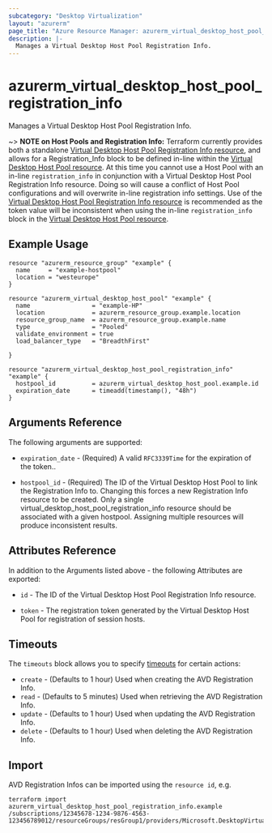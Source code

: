 ```yaml
---
subcategory: "Desktop Virtualization"
layout: "azurerm"
page_title: "Azure Resource Manager: azurerm_virtual_desktop_host_pool_registration_info"
description: |-
  Manages a Virtual Desktop Host Pool Registration Info.
---
```


# azurerm_virtual_desktop_host_pool_registration_info

Manages a Virtual Desktop Host Pool Registration Info.

~> **NOTE on Host Pools and Registration Info:** Terraform currently provides both a standalone [Virtual Desktop Host Pool Registration Info resource](virtual_desktop_host_pool_registration_info.html), and allows for a Registration_Info block to be defined in-line within the [Virtual Desktop Host Pool resource](virtual_desktop_host_pool.html).
At this time you cannot use a Host Pool with an in-line `registration_info` in conjunction with a Virtual Desktop Host Pool Registration Info resource. Doing so will cause a conflict of Host Pool configurations and will overwrite in-line registration info settings. 
Use of the [Virtual Desktop Host Pool Registration Info resource](virtual_desktop_host_pool_registration_info.html) is recommended as the token value will be inconsistent when using the in-line `registration_info` block in the [Virtual Desktop Host Pool resource](virtual_desktop_host_pool.html).

## Example Usage

```hcl
resource "azurerm_resource_group" "example" {
  name     = "example-hostpool"
  location = "westeurope"
}

resource "azurerm_virtual_desktop_host_pool" "example" {
  name                 = "example-HP"
  location             = azurerm_resource_group.example.location
  resource_group_name  = azurerm_resource_group.example.name
  type                 = "Pooled"
  validate_environment = true
  load_balancer_type   = "BreadthFirst"

}

resource "azurerm_virtual_desktop_host_pool_registration_info" "example" {
  hostpool_id		   = azurerm_virtual_desktop_host_pool.example.id
  expiration_date	   = timeadd(timestamp(), "48h")
}
```

## Arguments Reference

The following arguments are supported:

* `expiration_date` - (Required) A valid `RFC3339Time` for the expiration of the token..

* `hostpool_id` - (Required) The ID of the Virtual Desktop Host Pool to link the Registration Info to. Changing this forces a new Registration Info resource to be created. Only a single virtual_desktop_host_pool_registration_info resource should be associated with a given hostpool. Assigning multiple resources will produce inconsistent results. 

## Attributes Reference

In addition to the Arguments listed above - the following Attributes are exported: 

* `id` - The ID of the Virtual Desktop Host Pool Registration Info resource.

* `token` - The registration token generated by the Virtual Desktop Host Pool for registration of session hosts.

## Timeouts

The `timeouts` block allows you to specify [timeouts](https://www.terraform.io/docs/configuration/resources.html#timeouts) for certain actions:

* `create` - (Defaults to 1 hour) Used when creating the AVD Registration Info.
* `read` - (Defaults to 5 minutes) Used when retrieving the AVD Registration Info.
* `update` - (Defaults to 1 hour) Used when updating the AVD Registration Info.
* `delete` - (Defaults to 1 hour) Used when deleting the AVD Registration Info.

## Import

AVD Registration Infos can be imported using the `resource id`, e.g.

```shell
terraform import azurerm_virtual_desktop_host_pool_registration_info.example /subscriptions/12345678-1234-9876-4563-123456789012/resourceGroups/resGroup1/providers/Microsoft.DesktopVirtualization/hostPools/pool1/registrationInfo/default
```